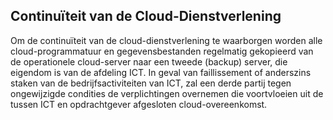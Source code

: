 ## Continuïteit van de Cloud-Dienstverlening

Om de continuïteit van de cloud-dienstverlening te waarborgen worden alle cloud-programmatuur en gegevensbestanden regelmatig gekopieerd van de operationele cloud-server naar een tweede (backup) server, die eigendom is van de afdeling ICT. In geval van faillissement of anderszins staken van de bedrijfsactiviteiten van ICT, zal een derde partij tegen ongewijzigde condities de verplichtingen overnemen die voortvloeien uit de tussen ICT en opdrachtgever afgesloten cloud-overeenkomst.